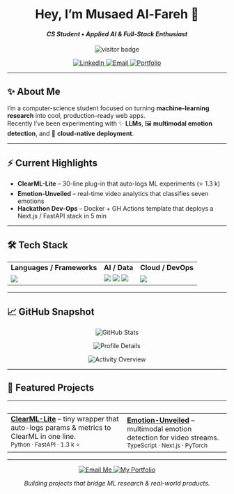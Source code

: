 <!-- ─────────────────────────  HEADER  ───────────────────────── -->
<h1 align="center">Hey, I’m Musaed Al-Fareh 👋</h1>
<h4 align="center"><em>CS Student • Applied AI & Full-Stack Enthusiast</em></h4>

<p align="center">
  <img src="https://visitor-badge.laobi.icu/badge?page_id=MusaedMusaedSadeqMusaedAl-Fareh225739&color=0E75B6&style=flat-square" alt="visitor badge"/>
</p>

<p align="center">
  <a href="https://www.linkedin.com/in/musaed-alfareh-a365521b9" target="_blank">
    <img alt="LinkedIn" src="https://img.shields.io/badge/LinkedIn-0A66C2?style=flat-square&logo=linkedin&logoColor=white">
  </a>
  <a href="mailto:jimalfareh@gmail.com" target="_blank">
    <img alt="Email" src="https://img.shields.io/badge/Email-Me-D14836?style=flat-square&logo=gmail&logoColor=white">
  </a>
  <a href="https://alfareh.nl" target="_blank">
    <img alt="Portfolio" src="https://img.shields.io/badge/Portfolio-000000?style=flat-square&logo=vercel&logoColor=white">
  </a>
</p>

---

## ✨ About Me
I’m a computer-science student focused on turning **machine-learning research** into cool, production-ready web apps.  
Recently I’ve been experimenting with ✨ **LLMs**, 🖼️ **multimodal emotion detection**, and 🚀 **cloud-native deployment**.

---

## ⚡ Current Highlights
- **ClearML-Lite** – 30-line plug-in that auto-logs ML experiments (⭐ 1.3 k)  
- **Emotion-Unveiled** – real-time video analytics that classifies seven emotions  
- **Hackathon Dev-Ops** – Docker + GH Actions template that deploys a Next.js / FastAPI stack in 5 min

---

## 🛠 Tech Stack

<table>
  <tr>
    <td align="center"><strong>Languages / Frameworks</strong></td>
    <td align="center"><strong>AI / Data</strong></td>
    <td align="center"><strong>Cloud / DevOps</strong></td>
  </tr>
  <tr>
    <td>
      <img src="https://skillicons.dev/icons?i=python,typescript,react,nextjs,fastapi,nodejs,tailwind" />
    </td>
    <td>
      <img src="https://skillicons.dev/icons?i=pytorch,tensorflow" />
      <img src="https://img.shields.io/badge/HuggingFace-F9A03C?style=flat-square&logo=huggingface&logoColor=white" />
      <img src="https://img.shields.io/badge/LangChain-000000?style=flat-square&logo=langchain&logoColor=white" />
    </td>
    <td>
      <img src="https://skillicons.dev/icons?i=docker,gcp,vercel,git,github" />
    </td>
  </tr>
</table>

---

## 📈 GitHub Snapshot

<p align="center">
  <img src="https://github-readme-stats.vercel.app/api?username=MusaedMusaedSadeqMusaedAl-Fareh225739&show_icons=true&theme=github_dark&hide_border=true&include_all_commits=true&show_rank=false&custom_title=Stats" alt="GitHub Stats" />
</p>

<p align="center">
  <img src="https://github-profile-summary-cards.vercel.app/api/cards/profile-details?username=MusaedMusaedSadeqMusaedAl-Fareh225739&theme=github_dark" alt="Profile Details" />
</p>

<p align="center">
  <img src="https://github-profile-summary-cards.vercel.app/api/cards/overview?username=MusaedMusaedSadeqMusaedAl-Fareh225739&theme=github_dark" alt="Activity Overview" />
</p>

---

## 🚀 Featured Projects

| &nbsp; | &nbsp; |
| :--- | :--- |
| [**ClearML-Lite**](https://github.com/MusaedMusaedSadeqMusaedAl-Fareh225739/CkearML) – tiny wrapper that auto-logs params & metrics to ClearML in one line. <br> <sub>Python · FastAPI · 1.3 k ⭐</sub> | [**Emotion-Unveiled**](https://github.com/MusaedMusaedSadeqMusaedAl-Fareh225739/emotion-unveiled-video-insights) – multimodal emotion detection for video streams. <br> <sub>TypeScript · Next.js · PyTorch</sub> |

---

<p align="center">
  <a href="mailto:jimalfareh@gmail.com">
    <img alt="Email Me" src="https://img.shields.io/badge/Let’s Collaborate-FF6363?style=for-the-badge&logo=gmail&logoColor=white">
  </a>
  <a href="https://alfareh.nl">
    <img alt="My Portfolio" src="https://img.shields.io/badge/See More-000000?style=for-the-badge&logo=vercel&logoColor=white">
  </a>
</p>

<p align="center"><em>Building projects that bridge ML research & real-world products.</em></p>
